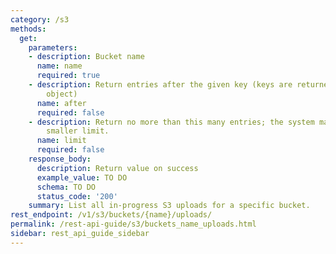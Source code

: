 ```yaml
---
category: /s3
methods:
  get:
    parameters:
    - description: Bucket name
      name: name
      required: true
    - description: Return entries after the given key (keys are returned in the paging
        object)
      name: after
      required: false
    - description: Return no more than this many entries; the system may choose a
        smaller limit.
      name: limit
      required: false
    response_body:
      description: Return value on success
      example_value: TO DO
      schema: TO DO
      status_code: '200'
    summary: List all in-progress S3 uploads for a specific bucket.
rest_endpoint: /v1/s3/buckets/{name}/uploads/
permalink: /rest-api-guide/s3/buckets_name_uploads.html
sidebar: rest_api_guide_sidebar
---
```

